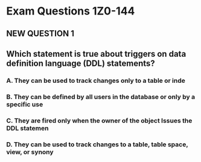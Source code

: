 # Exam Questions 1Z0-144

## NEW QUESTION 1
## Which statement is true about triggers on data definition language (DDL) statements?

### A. They can be used to track changes only to a table or inde
### B. They can be defined by all users in the database or only by a specific use
### C. They are fired only when the owner of the object Issues the DDL statemen
### D. They can be used to track changes to a table, table space, view, or synony
